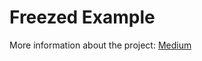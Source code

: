 # Freezed Example

More information about the project: [Medium](https://iisprey.medium.com/how-to-handle-complex-json-in-flutter-4982015b4fdf)
